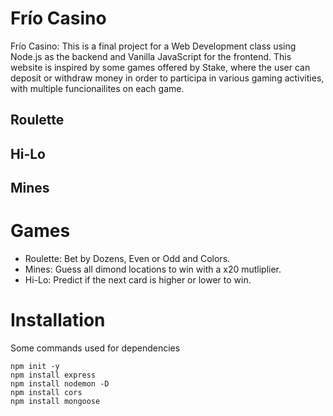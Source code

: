 # Frío Casino

Frío Casino: This is a final project for a Web Development class using Node.js as the backend and Vanilla JavaScript for the frontend. This website is inspired by some games offered by Stake, where the user can deposit or withdraw money
in order to participa in various gaming activities, with multiple funcionailites on each game.

## Roulette

## Hi-Lo

## Mines

# Games
- Roulette: Bet by Dozens, Even or Odd and Colors.
- Mines: Guess all dimond locations to win with a x20 mutliplier.
- Hi-Lo: Predict if the next card is higher or lower to win.


# Installation
Some commands used for dependencies 
```
npm init -y
npm install express
npm install nodemon -D
npm install cors
npm install mongoose
```